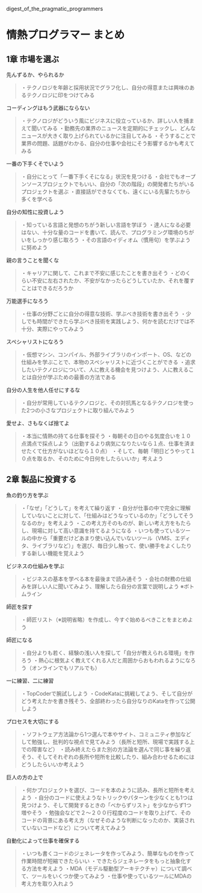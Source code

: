 digest_of_the_pragmatic_programmers

# 情熱プログラマー まとめ


## 1章 市場を選ぶ

先んずるか、やられるか
>・テクノロジを年齢と採用状況でグラフ化し、自分の得意または興味のあるテクノロジに印をつけてみる

コーディングはもう武器にならない
>・テクノロジがどういう風にビジネスに役立っているか、詳しい人を捕まえて聞いてみる
>・勤務先の業界のニュースを定期的にチェックし、どんなニュースが大きく取り上げられているかに注目してみる
>・そうすることで業界の問題、話題がわかる、自分の仕事や会社にそう影響するかも考えてみる

一番の下手くそでいよう 
>・自分にとって「一番下手くそになる」状況を見つける
>・会社でもオープンソースプロジェクトでもいい、自分の「次の階段」の開発者たちがいるプロジェクトを選ぶ
>・直接話ができなくても、遠くにいる先輩たちから多くを学べる

自分の知性に投資しよう
>・知っている言語と発想のちがう新しい言語を学ぼう
>・達人になる必要はない、十分な量のコードを書いて、読んで、プログラミング環境のちがいをしっかり感じ取ろう
>・その言語のイディオム（慣用句）を学ぶように努めよう

親の言うことを聞くな
>・キャリアに関して、これまで不安に感じたことを書き出そう
>・どのくらい不安に左右されたか、不安がなかったらどうしていたか、それを覆すことはできるだろうか

万能選手になろう
>・仕事の分野ごとに自分の得意な技術、学ぶべき技術を書き出そう
>・少しでも時間ができたら学ぶべき技術を実践しよう、何かを読むだけでは不十分、実際にやってみよう

スペシャリストになろう
>・仮想マシン、コンパイル、外部ライブラリのインポート、OS、などの仕組みを学ぶことで、本物のスペシャリストに近づくことができる
>・追求したいテクノロジについて、人に教える機会を見つけよう、人に教えることは自分が学ぶための最善の方法である

自分の人生を他人任せにするな
>・自分が常用しているテクノロジと、その対抗馬となるテクノロジを使った2つの小さなプロジェクトに取り組んでみよう

愛せよ、さもなくば捨てよ
>・本当に情熱の持てる仕事を探そう
>・毎朝その日のやる気度合いを１０点満点で採点しよう（出勤するより病気になりたいなら１点、仕事を済ませたくて仕方がないほどなら１０点）
>・そして、毎朝「明日どうやって１０点を取るか、そのために今日何をしたらいいか」考えよう

## 2章 製品に投資する

魚の釣り方を学ぶ
>・「なぜ」「どうして」を考えて繰り返す
>・自分が仕事の中で完全に理解していないことに対して、「仕組みはどうなっているのか」「どうしてそうなるのか」を考えよう
>・この考え方そのものが、新しい考え方をもたらし、現場に対して高い意識を持てるようになる
>・いつも使っているツールの中から「重要だけどあまり使い込んでいないツール（VMS、エディタ、ライブラリなど）」を選び、毎日少し触って、使い勝手をよくしたりする新しい機能を覚えよう

ビジネスの仕組みを学ぶ
>・ビジネスの基本を学べる本を最後まで読み通そう
>・会社の財務の仕組みを詳しい人に聞いてみよう、理解したら自分の言葉で説明しよう
>※ボトムライン

師匠を探す
>・師匠リスト（※説明省略）を作成し、今すぐ始めるべきことをまとめよう

師匠になる
>・自分よりも若く、経験の浅い人を探して「自分が教えられる環境」を作ろう
>・熱心に根気よく教えてくれる人だと周囲からおもわれるようになろう（オンラインでもリアルでも）

一に練習、二に練習
>・TopCoderで腕試ししよう
>・CodeKataに挑戦してよう、そして自分がどう考えたかを書き残そう、全部終わったら自分なりのKataを作って公開しよう

プロセスを大切にする
>・ソフトウェア方法論から1つ選んで本やサイト、コミュニティ参加などして勉強し、批判的な視点で見てみよう（長所と短所、現場で実践する上での障害など）
>・読み終えたらまた別の方法論を選んで同じ事を繰り返そう、そしてそれぞれの長所や短所を比較したり、組み合わせるためにはどうしたらいいか考えよう

巨人の方の上で
>・何かプロジェクトを選び、コードを本のように読み、長所と短所を考えよう
>・自分のコードに使えようなトリックやパターンを少なくとも1つは見つけよう、そして開発するときの「べからずリスト」を少なからず1つ増やそう
>・勉強会などで２〜２００行程度のコードを取り上げて、そのコードの背景にある考え方（なぜそのような判断になったのか、実装されていないコードなど）について考えてみよう

自動化によって仕事を確保する
>・いつも書くコードのジェネレータを作ってみよう、簡単なものを作って作業時間が短縮できたらいい
>・できたらジェネレータをもっと抽象化する方法を考えよう
>・MDA（モデル駆動型アーキテクチャ）について調べて、ツールをいくつか使ってみよう
>・仕事や使っているツールにMDAの考え方を取り入れよう